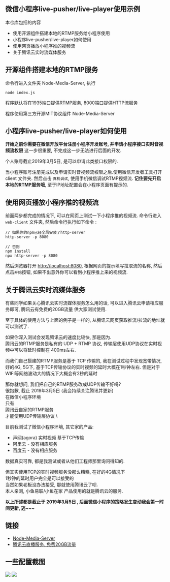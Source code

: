 ## 微信小程序live-pusher/live-player使用示例

本仓库包括的内容
* 使用开源组件搭建本地的RTMP服务给小程序使用
* 小程序live-pusher/live-player如何使用
* 使用网页播放小程序推的视频流
* 关于腾讯云实时流媒体服务


## 开源组件搭建本地的RTMP服务
命令行进入文件夹 Node-Media-Server, 执行
```text
node index.js
```

程序默认将在1935端口提供RTMP服务, 8000端口提供HTTP流服务

程序使用第三方开源MIT协议组件 Node-Media-Server 


## 小程序live-pusher/live-player如何使用
<b>开始之前你需要在微信开放平台注册小程序开发账号, 并申请小程序接口实时音视频流权限</b>
这一步很重要, 不完成这一步无法进行后面的开发. 

个人账号截止2019年3月5日, 是可以申请此类接口权限的.

当小程序账号注册完成以及申请实时音视频流权限之后.使用微信开发者工具打开 client 文件夹.
然后点击 `真机调试`, 使用手机微信调试RTMP视频流.
<b>记住要先开启本地的RTMP服务哦</b>, 至于IP地址配置会在小程序页面有提示的.

## 使用网页播放小程序推的视频流
前面两步都完成的情况下, 可以在网页上测试一下小程序推的视频流.
命令行进入 `web-client` 文件夹, 然后命令行执行如下命令 :
```text
// 如果你的npm已经全局安装了http-server
http-server -p 8080

// 否则
npm install
npx http-server -p 8080
```
然后浏览器打开 [http://localhost:8080](http://localhost:8080),
根据网页的提示填写拉取流的名称, 然后点击`开始`按钮, 如果不出意外你可以看到小程序推上来的视频流.

## 关于腾讯云实时流媒体服务
有些同学如果关心腾讯云实时流媒体服务怎么用的话, 可以进入腾讯云申请相应服务即可, 腾讯云有免费的20GB流量
供大家测试使用. 

至于具体的使用方法与上面的例子是一样的, 从腾讯云网页获取推流/拉流的地址就可以测试了.

如果你深入测试会发现腾讯云的速度比较快, 那是因为. \
腾讯云的RTMP服务是私有的 UDP + RTMP 协议, 传输层使用UDP协议在实时视频中可以将延时控制在 400ms左右.

而我们自己搭建的RTMP服务是基于 TCP 传输的, 我在测试过程中发现宽带情况, 好的4G, 5G下, 基于TCP传输协议的实时视频的延时大概在1秒钟左右.
但是对于WIFI等网络波动大的情况下大概会有2秒的延时

那你就想问, 我们把自己的RTMP服务改成UDP传输不好吗?\
很抱歉, 截止 2019年3月5日 (我会持续关注腾讯并更新) \
在微信小程序环境 \
只有 \
腾讯云自家的RTMP服务 \
才能使用UDP传输层协议 \

目前我测试了微信小程序环境, 其它家的产品:
* 声网(agora) 实时视频  基于TCP传输
* 阿里云 - 没有相应服务
* 百度云 - 没有相应服务

数据真实可靠, 都是我测试或者从他们工程师那里询问得知的.

但其实使用TCP的实时视频服务没那么糟糕, 在好的4G情况下 \
1秒钟的延时用户完全是可以接受的 \
当然如果老板没办法接受, 那就使用腾讯云了呗. \
本人亲测, 小鱼易联/小鱼在家 产品使用的就是腾讯云的服务.

<b>以上所述都是截止于 2019年3月5日 , 后面微信小程序的策略发生变动我会第一时间更新, 逃~~~</b>

## 链接
* [Node-Media-Server](https://github.com/illuspas/Node-Media-Server)
* [腾讯云直播服务, 免费20GB流量](https://console.cloud.tencent.com/live)


## 一些配置截图
<image src="assets/小程序接口设置.jpg" />
<image src="assets/wifi-ip地址.jpg" />
